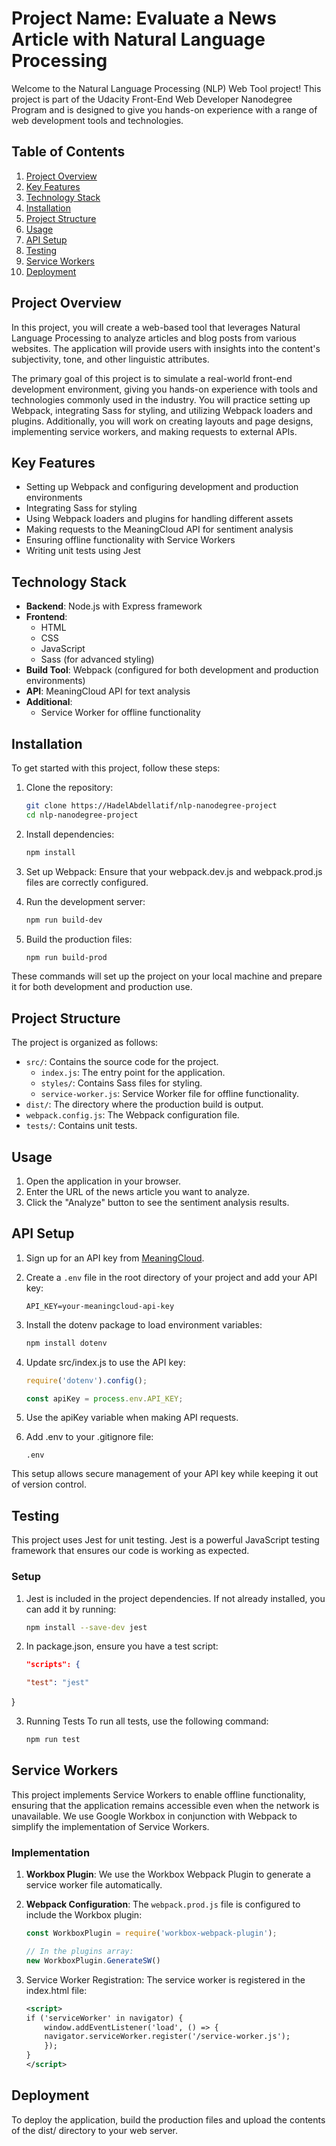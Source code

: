 # Project Name: Evaluate a News Article with Natural Language Processing

Welcome to the Natural Language Processing (NLP) Web Tool project! This project is part of the Udacity Front-End Web Developer Nanodegree Program and is designed to give you hands-on experience with a range of web development tools and technologies.

## Table of Contents
1. [Project Overview](#project-overview)
2. [Key Features](#key-features)
3. [Technology Stack](#technology-stack)
4. [Installation](#installation)
5. [Project Structure](#project-structure)
6. [Usage](#usage)
7. [API Setup](#api-setup)
8. [Testing](#testing)
9. [Service Workers](#service-workers)
10. [Deployment](#deployment)


## Project Overview
In this project, you will create a web-based tool that leverages Natural Language Processing to analyze articles and blog posts from various websites. The application will provide users with insights into the content's subjectivity, tone, and other linguistic attributes.

The primary goal of this project is to simulate a real-world front-end development environment, giving you hands-on experience with tools and technologies commonly used in the industry. You will practice setting up Webpack, integrating Sass for styling, and utilizing Webpack loaders and plugins. Additionally, you will work on creating layouts and page designs, implementing service workers, and making requests to external APIs.


## Key Features

- Setting up Webpack and configuring development and production environments
- Integrating Sass for styling
- Using Webpack loaders and plugins for handling different assets
- Making requests to the MeaningCloud API for sentiment analysis
- Ensuring offline functionality with Service Workers
- Writing unit tests using Jest

## Technology Stack

- **Backend**: Node.js with Express framework
- **Frontend**: 
  - HTML
  - CSS
  - JavaScript
  - Sass (for advanced styling)
- **Build Tool**: Webpack (configured for both development and production environments)
- **API**: MeaningCloud API for text analysis
- **Additional**: 
  - Service Worker for offline functionality
  
## Installation
To get started with this project, follow these steps:

1. Clone the repository:
   ```bash
   git clone https://HadelAbdellatif/nlp-nanodegree-project
   cd nlp-nanodegree-project
   

2. Install dependencies:
    ```bash
    npm install

3. Set up Webpack:
Ensure that your webpack.dev.js and webpack.prod.js files are correctly configured. 

4. Run the development server:
    ```bash
    npm run build-dev

5. Build the production files:
    ```bash
    npm run build-prod   

These commands will set up the project on your local machine and prepare it for both development and production use.

## Project Structure
The project is organized as follows:

- `src/`: Contains the source code for the project.
  - `index.js`: The entry point for the application.
  - `styles/`: Contains Sass files for styling.
  - `service-worker.js`: Service Worker file for offline functionality.
- `dist/`: The directory where the production build is output.
- `webpack.config.js`: The Webpack configuration file.
- `tests/`: Contains unit tests.

## Usage
1. Open the application in your browser.
2. Enter the URL of the news article you want to analyze.
3. Click the "Analyze" button to see the sentiment analysis results.

## API Setup
1. Sign up for an API key from [MeaningCloud](https://www.meaningcloud.com/developer/create-account).

2. Create a `.env` file in the root directory of your project and add your API key:
    ```text
    API_KEY=your-meaningcloud-api-key
    
3. Install the dotenv package to load environment variables:
    ```bash
    npm install dotenv
    
4. Update src/index.js to use the API key:

    ```javascript
    require('dotenv').config();
    
    const apiKey = process.env.API_KEY;

5. Use the apiKey variable when making API requests.

6. Add .env to your .gitignore file:
    ```text
    .env

This setup allows secure management of your API key while keeping it out of version control.


## Testing
This project uses Jest for unit testing. Jest is a powerful JavaScript testing framework that ensures our code is working as expected.

### Setup

1. Jest is included in the project dependencies. If not already installed, you can add it by running:
   ```bash
   npm install --save-dev jest

2. In package.json, ensure you have a test script:
    
    ```json
    "scripts": {
    
    "test": "jest"
}

3. Running Tests
To run all tests, use the following command:
    ```bash
    npm run test

## Service Workers
This project implements Service Workers to enable offline functionality, ensuring that the application remains accessible even when the network is unavailable. We use Google Workbox in conjunction with Webpack to simplify the implementation of Service Workers.

### Implementation

1. **Workbox Plugin**: We use the Workbox Webpack Plugin to generate a service worker file automatically.

2. **Webpack Configuration**: The `webpack.prod.js` file is configured to include the Workbox plugin:

   ```javascript
   const WorkboxPlugin = require('workbox-webpack-plugin');

   // In the plugins array:
   new WorkboxPlugin.GenerateSW()
   
3. Service Worker Registration: The service worker is registered in the index.html file:

    ```xml
    <script>
    if ('serviceWorker' in navigator) {
        window.addEventListener('load', () => {
        navigator.serviceWorker.register('/service-worker.js');
        });
    }
    </script>

## Deployment
To deploy the application, build the production files and upload the contents of the dist/ directory to your web server.
